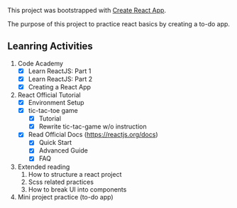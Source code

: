 This project was bootstrapped with [Create React App](https://github.com/facebookincubator/create-react-app).

The purpose of this project to practice react basics by creating a to-do app.

## Leanring Activities

1. Code Academy
    - [x] Learn ReactJS: Part 1
    - [x] Learn ReactJS: Part 2
    - [x] Creating a React App
2. React Official Tutorial
    - [x] Environment Setup
    - [x] tic-tac-toe game
        - [x] Tutorial
        - [x] Rewrite tic-tac-game w/o instruction
    - [x] Read Official Docs (https://reactjs.org/docs)
        - [x] Quick Start
        - [x] Advanced Guide
        - [x] FAQ
3. Extended reading
    1. How to structure a react project
    2. Scss related practices
    3. How to break UI into components
4. Mini project practice (to-do app)

